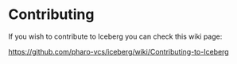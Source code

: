 # Contributing

If you wish to contribute to Iceberg you can check this wiki page:

https://github.com/pharo-vcs/iceberg/wiki/Contributing-to-Iceberg